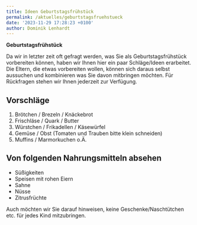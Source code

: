 ```yaml
---
title: Ideen Geburtstagsfrühstück
permalink: /aktuelles/geburtstagsfruehstueck
date: '2023-11-29 17:28:23 +0100'
author: Dominik Lenhardt
---
```

**Geburtstagsfrühstück**

Da wir in letzter zeit oft gefragt werden, was Sie als Geburtstagsfrühstück vorbereiten können, haben wir Ihnen hier ein paar Schläge/Ideen erarbeitet. Die Eltern, die etwas vorbereiten wollen, können sich daraus selbst aussuchen und kombinieren was Sie davon mitbringen möchten. Für Rückfragen stehen wir Ihnen jederzeit zur Verfügung. 

## Vorschläge
1.	Brötchen / Brezeln / Knäckebrot
2.	Frischläse / Quark / Butter
3.	Würstchen / Frikadellen / Käsewürfel
4.	Gemüse / Obst (Tomaten und Trauben bitte klein schneiden)
5.	Muffins / Marmorkuchen o.Ä.

## Von folgenden Nahrungsmitteln absehen
* Süßigkeiten
* Speisen mit rohen Eiern
* Sahne
* Nüsse
* Zitrusfrüchte

Auch möchten wir Sie darauf hinweisen, keine Geschenke/Naschtütchen etc. für jedes Kind mitzubringen. 

